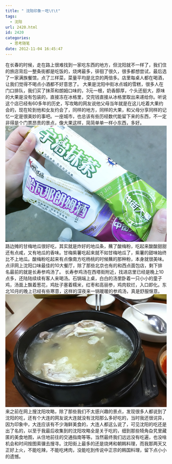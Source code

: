 ```yaml
---
title: " 沈阳印象－吃\t\t"
tags:
  - 沈阳
url: 2420.html
id: 2420
categories:
  - 思考随笔
date: 2012-11-04 16:45:47
---
```


在长春的时候，走在路上很难找到一家吃东西的地方，但沈阳就不一样了，我们住的旅店背后一整条街都是吃饭的，烧烤最多，徘徊了很久，很多都想尝试，最后选了一家满族餐馆，点了三样菜，菜量平均是北京的两倍多。店里每桌人都在喝酒，让我们觉得不喝点小酒都不好意思了。 大果是沈阳中街冰点城的雪糕，很多人在门口排队，我们买了抹茶和朗姆口味的，3元一根，奶香醇厚，个头还挺大，原味的大果是没有包装的，直接冻在冰格里，交完钱直接从冰格里取出来递给你。听说这个店已经有60多年的历史，写攻略的网友说他父母当年就是在这儿吃着大果约会的，现在轮到他和女友约会了，同样的地方，同样的大果，和父母分享同样的记忆一定是很美妙的事吧。一座城市，也总该有些历经数代能留下来的东西，不一定非得是个门票昂贵的景点，像大果这样，简简单单一样小东西，多好。 ![中街大果](../../images//2012/11/IMG_0231.jpg "中街大果") 路边摊的甘梅地瓜很好吃，其实就是炸好的地瓜条，蘸了酸梅粉，吃起来酸酸甜甜还有点咸，又有地瓜的香味。甘梅紫薯吃起来就不如甘梅地瓜了，紫薯的甜味始终比不上地瓜。酸梅粉吃起来有点像南方吃杨桃的时候蘸的那种粉，本身就很美味。 点评网上沈阳口味最佳的10大餐厅，除了那些北京也有的和西点面包店，剩下排名最前的就是长寿参鸡汤了。 长寿参鸡汤在西塔街附近，找进店里已经是晚上10点多，还陆陆续续有客人来喝汤。石锅端上桌，白白的汤里卧着一只小小的童子鸡，汤面上飘着葱花，鸡肚子塞着糯米，红枣和高丽参，鸡肉软烂，入口即化。东北10月的晚上已经有些寒意，这样的深夜来一锅暖暖的参鸡汤，真是舒服惬意。 ![长寿参鸡汤](../../images//2012/11/IMG_0209.jpg "长寿参鸡汤") 来之前在网上搜沈阳攻略，除了那些我们不太感兴趣的景点，发现很多人都说到了沈阳的吃，还有个大连的网友说大连就没有沈阳那么多好吃的，当时我还很诧异，因为印象中，大连应该有不少海鲜美食的，大连人都这么说了，可见沈阳的吃还是出了名的，以至于我最后收集到的沈阳攻略全是关于吃的，细到那些犄角旮旯里藏匿的美食地图，从住地前往的交通指南等等。当然最终我们远远没有吃遍，也没啥机会和时间按图索骥去搜寻。沈阳街上最多的还是烧烤和朝韩料理，而我那两天又正好上火，不能吃辣，不能吃烤肉，没能吃到传说中正宗的韩国料理，留下点小小的遗憾。